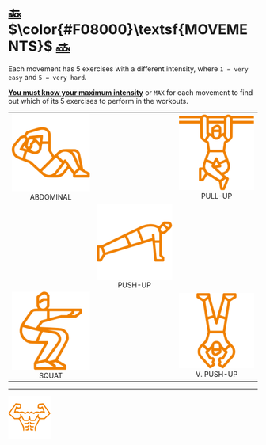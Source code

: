 # [:back:][back] $\color{#F08000}\textsf{MOVEMENTS}$ [:soon:][soon]

Each movement has 5 exercises with a different intensity, where `1 = very easy` and `5 = very hard`\.

[**You must know your maximum intensity**][intensity] or `MAX` for each movement to find out which of its 5 exercises to perform in the workouts\.

|                               |                              |                                 |
|:-----------------------------:|:----------------------------:|:-------------------------------:|
|[![abd-ico]][soon]<br>ABDOMINAL|                              |[![pul-ico]][pull]<br>PULL\-UP   |
|                               |[![pus-ico]][push]<br>PUSH\-UP|                                 |
|[![squ-ico]][squa]<br>SQUAT    |                              |[![ver-ico]][vert]<br>V. PUSH\-UP|

---

[![abs](../icons/six_pack_little.svg)](../training-1.md "Training 1")

<!-- predefined -->
[back]: ../training-1.md "Training 1"
[soon]: abdominal.md "Abdominal"

<!-- icons -->
[intensity]: ../tests/intensity.md "Intensity test"

<!-- short -->
[pull]: pull-up.md "Pull-up"
[push]: push-up.md "Push-up"
[squa]: squat.md "Squat"
[vert]: vertical-push-up.md "Vertical push-up"

<!-- icons -->
[abd-ico]: ../icons/abdominal.svg
[pul-ico]: ../icons/pull-up.svg
[pus-ico]: ../icons/push-up.svg
[squ-ico]: ../icons/squat.svg
[ver-ico]: ../icons/vertical-push-up.svg
